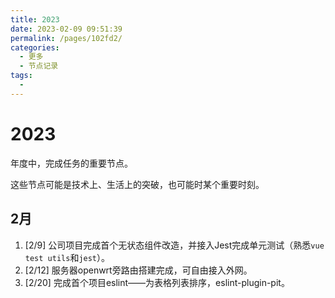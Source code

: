 ```yaml
---
title: 2023
date: 2023-02-09 09:51:39
permalink: /pages/102fd2/
categories:
  - 更多
  - 节点记录
tags:
  - 
---
```


# 2023

年度中，完成任务的重要节点。

这些节点可能是技术上、生活上的突破，也可能时某个重要时刻。

<!-- more -->

## 2月

1. [2/9] 公司项目完成首个无状态组件改造，并接入Jest完成单元测试（熟悉`vue test utils`和`jest`）。
2. [2/12] 服务器openwrt旁路由搭建完成，可自由接入外网。
3. [2/20] 完成首个项目eslint——为表格列表排序，eslint-plugin-pit。
